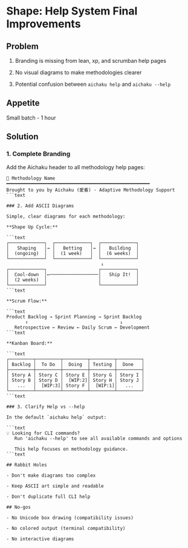# Shape: Help System Final Improvements

## Problem

1. Branding is missing from lean, xp, and scrumban help pages

2. No visual diagrams to make methodologies clearer

3. Potential confusion between `aichaku help` and `aichaku --help`

## Appetite

Small batch - 1 hour

## Solution

### 1. Complete Branding

Add the Aichaku header to all methodology help pages:

````text
🎯 Methodology Name
━━━━━━━━━━━━━━━━━━━━━━━━━━━━━━━━━━━━━━━━━━━━━━━━━━━━━
Brought to you by Aichaku (愛着) - Adaptive Methodology Support
```text

### 2. Add ASCII Diagrams

Simple, clear diagrams for each methodology:

**Shape Up Cycle:**

```text
┌─────────────┐  ┌─────────────┐  ┌─────────────┐
│   Shaping   │→ │   Betting   │→ │   Building  │
│  (ongoing)  │  │  (1 week)   │  │  (6 weeks)  │
└─────────────┘  └─────────────┘  └─────────────┘
                                   ↓
┌─────────────┐                   ┌─────────────┐
│  Cool-down  │←──────────────────│   Ship It!  │
│  (2 weeks)  │                   │             │
└─────────────┘                   └─────────────┘
```text

**Scrum Flow:**

```text
Product Backlog → Sprint Planning → Sprint Backlog
       ↑                                  ↓
   Retrospective ← Review ← Daily Scrum ← Development
```text

**Kanban Board:**

```text
┌─────────┬─────────┬─────────┬─────────┬─────────┐
│ Backlog │  To Do  │  Doing  │ Testing │  Done   │
├─────────┼─────────┼─────────┼─────────┼─────────┤
│ Story A │ Story C │ Story E │ Story G │ Story I │
│ Story B │ Story D │  [WIP:2]│ Story H │ Story J │
│   ...   │  [WIP:3]│ Story F │  [WIP:1]│   ...   │
└─────────┴─────────┴─────────┴─────────┴─────────┘
```text

### 3. Clarify Help vs --help

In the default `aichaku help` output:

```text
💡 Looking for CLI commands?
   Run 'aichaku --help' to see all available commands and options

   This help focuses on methodology guidance.
```text

## Rabbit Holes

- Don't make diagrams too complex

- Keep ASCII art simple and readable

- Don't duplicate full CLI help

## No-gos

- No Unicode box drawing (compatibility issues)

- No colored output (terminal compatibility)

- No interactive diagrams
````
